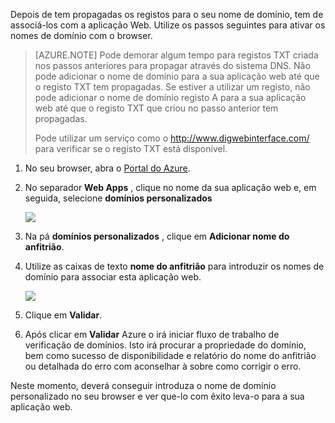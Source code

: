 Depois de tem propagadas os registos para o seu nome de domínio, tem de associá-los com a aplicação Web. Utilize os passos seguintes para ativar os nomes de domínio com o browser.

> [AZURE.NOTE] Pode demorar algum tempo para registos TXT criada nos passos anteriores para propagar através do sistema DNS. Não pode adicionar o nome de domínio para a sua aplicação web até que o registo TXT tem propagadas. Se estiver a utilizar um registo, não pode adicionar o nome de domínio registo A para a sua aplicação web até que o registo TXT que criou no passo anterior tem propagadas.
>
> Pode utilizar um serviço como o <a href="http://www.digwebinterface.com/">http://www.digwebinterface.com/</a> para verificar se o registo TXT está disponível.

1. No seu browser, abra o [Portal do Azure](https://portal.azure.com).

2. No separador **Web Apps** , clique no nome da sua aplicação web e, em seguida, selecione **domínios personalizados**

    ![](./media/custom-dns-web-site/dncmntask-cname-6.png)

3. Na pá **domínios personalizados** , clique em **Adicionar nome do anfitrião**.
    
4. Utilize as caixas de texto **nome do anfitrião** para introduzir os nomes de domínio para associar esta aplicação web.

    ![](./media/custom-dns-web-site/add-custom-domain.png)

6.  Clique em **Validar**.

7.  Após clicar em **Validar** Azure o irá iniciar fluxo de trabalho de verificação de domínios. Isto irá procurar a propriedade do domínio, bem como sucesso de disponibilidade e relatório do nome do anfitrião ou detalhada do erro com aconselhar à sobre como corrigir o erro.    

Neste momento, deverá conseguir introduza o nome de domínio personalizado no seu browser e ver que-lo com êxito leva-o para a sua aplicação web.
